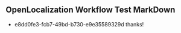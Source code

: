 ## OpenLocalization Workflow Test MarkDown
* e8dd0fe3-fcb7-49bd-b730-e9e35589329d thanks!

<!--HONumber=Aug16_HO1-->


